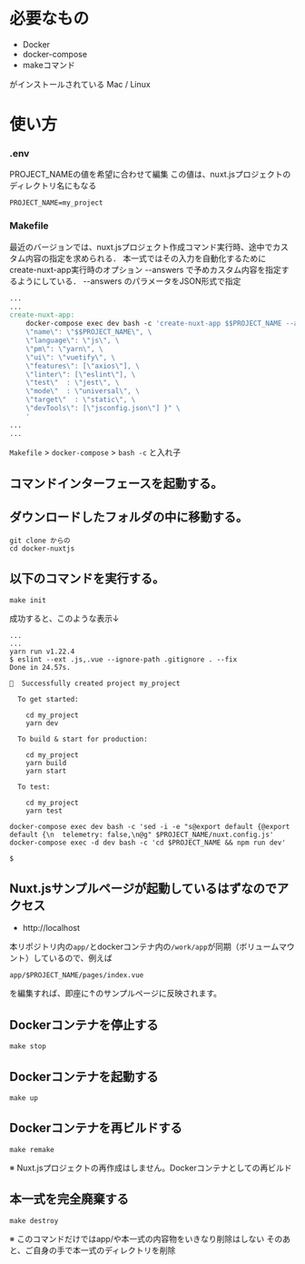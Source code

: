 # 必要なもの

* Docker
* docker-compose
* makeコマンド

がインストールされている Mac / Linux

# 使い方


### .env

PROJECT_NAMEの値を希望に合わせて編集
この値は、nuxt.jsプロジェクトのディレクトリ名にもなる

```.dotenv
PROJECT_NAME=my_project
```

### Makefile

最近のバージョンでは、nuxt.jsプロジェクト作成コマンド実行時、途中でカスタム内容の指定を求められる．
本一式ではその入力を自動化するために create-nuxt-app実行時のオプション --answers で予めカスタム内容を指定するようにしている．
--answers のパラメータをJSON形式で指定

```makefile
...
...
create-nuxt-app:
	docker-compose exec dev bash -c 'create-nuxt-app $$PROJECT_NAME --answers "{ \
	\"name\": \"$$PROJECT_NAME\", \
	\"language\": \"js\", \
	\"pm\": \"yarn\", \
	\"ui\": \"vuetify\", \
	\"features\": [\"axios\"], \
	\"linter\": [\"eslint\"], \
	\"test\"  : \"jest\", \
	\"mode\"  : \"universal\", \
	\"target\"  : \"static\", \
	\"devTools\": [\"jsconfig.json\"] }" \
	'
...
...
```

`Makefile` > `docker-compose` > `bash -c` と入れ子

## コマンドインターフェースを起動する。

## ダウンロードしたフォルダの中に移動する。

```shell script
git clone からの
cd docker-nuxtjs
```

## 以下のコマンドを実行する。

```shell script
make init
```

成功すると、このような表示↓

```shell script
...
...
yarn run v1.22.4
$ eslint --ext .js,.vue --ignore-path .gitignore . --fix
Done in 24.57s.

🎉  Successfully created project my_project

  To get started:

	cd my_project
	yarn dev

  To build & start for production:

	cd my_project
	yarn build
	yarn start

  To test:

	cd my_project
	yarn test

docker-compose exec dev bash -c 'sed -i -e "s@export default {@export default {\n  telemetry: false,\n@g" $PROJECT_NAME/nuxt.config.js'
docker-compose exec -d dev bash -c 'cd $PROJECT_NAME && npm run dev'

$
```

## Nuxt.jsサンプルページが起動しているはずなのでアクセス

* http://localhost



本リポジトリ内の`app/`とdockerコンテナ内の`/work/app`が同期（ボリュームマウント）しているので、例えば

```
app/$PROJECT_NAME/pages/index.vue
```

を編集すれば、即座に↑のサンプルページに反映されます。

## Dockerコンテナを停止する

```shell script
make stop
```

## Dockerコンテナを起動する

```shell script
make up
```

## Dockerコンテナを再ビルドする

```shell script
make remake
```

※ Nuxt.jsプロジェクトの再作成はしません。Dockerコンテナとしての再ビルド

## 本一式を完全廃棄する

```shell script
make destroy
```

※ このコマンドだけではapp/や本一式の内容物をいきなり削除はしない
そのあと、ご自身の手で本一式のディレクトリを削除
